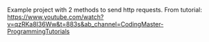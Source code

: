 Example project with 2 methods to send http requests.
From tutorial: https://www.youtube.com/watch?v=qzRKa8I36Ww&t=883s&ab_channel=CodingMaster-ProgrammingTutorials
